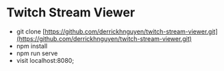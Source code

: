 # Twitch Stream Viewer

- git clone [https://github.com/derrickhnguyen/twitch-stream-viewer.git](https://github.com/derrickhnguyen/twitch-stream-viewer.git)
- npm install
- npm run serve
- visit localhost:8080;
